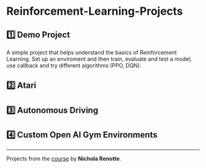 # Reinforcement-Learning-Projects

## 1️⃣ Demo Project

A simple project that helps understand the basics of Reinforcement Learning. Set up an enviroment and then train, evaluate and test a model, use callback and try different algorithms (PPO, DQN).

## 2️⃣ Atari

## 3️⃣ Autonomous Driving

## 4️⃣ Custom Open AI Gym Environments


________________________________

Projects from the [course](https://www.youtube.com/watch?v=Mut_u40Sqz4&ab_channel=NicholasRenotte) by **Nichola Renotte**.
